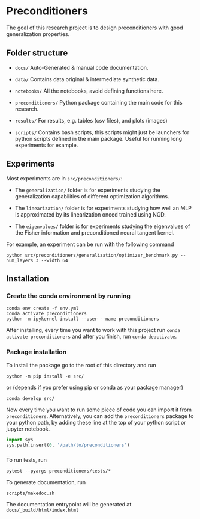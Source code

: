 # Preconditioners

The goal of this research project is to design preconditioners with good generalization properties.

## Folder structure

* `docs/`
Auto-Generated & manual code documentation.

* `data/`
Contains data original & intermediate synthetic data.

* `notebooks/`
All the notebooks, avoid defining functions here.

* `preconditioners/`
Python package containing the main code for this research.

* `results/`
For results, e.g. tables (csv files), and plots (images)

* `scripts/`
Contains bash scripts, this scripts might just be launchers for python scripts defined in the main package.
Useful for running long experiments for example.


## Experiments
Most experiments are in `src/preconditioners/`:

* The `generalization/` folder is for experiments studying the generalization capabilities of different optimization algorithms.

* The `linearization/` folder is for experiments studying how well an MLP is approximated by its linearization onced trained using NGD.

* The `eigenvalues/` folder is for experiments studying the eigenvalues of the Fisher information and preconditioned neural tangent kernel.

For example, an experiment can be run with the following command
```
python src/preconditioners/generalization/optimizer_benchmark.py --num_layers 3 --width 64
```

## Installation

### Create the conda environment by running
```
conda env create -f env.yml
conda activate preconditioners
python -m ipykernel install --user --name preconditioners
```

After installing, every time you want to work with this project run `conda activate preconditioners` and after you
finish, run `conda deactivate`.

### Package installation
To install the package go to the root of this directory and run
```
python -m pip install -e src/
```
or (depends if you prefer using pip or conda as your package manager)

```
conda develop src/
```
Now every time you want to run some piece of code you can import it from `preconditioners`.
Alternatively, you can add the `preconditioners` package to your python path, by adding these line at the top of
your python script or jupyter notebook.
```python
import sys
sys.path.insert(0, '/path/to/preconditioners')
```

###
To run tests, run
```
pytest --pyargs preconditioners/tests/*
```
To generate documentation, run
```
scripts/makedoc.sh
```
The documentation entrypoint will be generated at `docs/_build/html/index.html`

